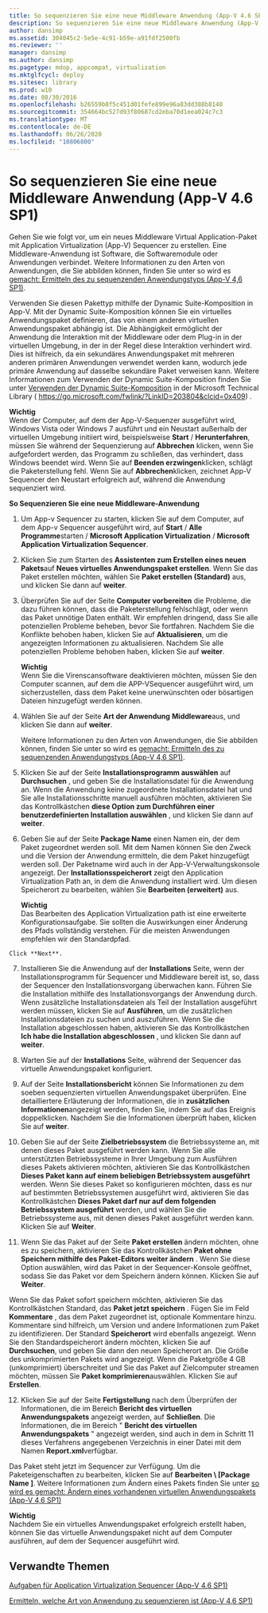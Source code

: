 ```yaml
---
title: So sequenzieren Sie eine neue Middleware Anwendung (App-V 4.6 SP1)
description: So sequenzieren Sie eine neue Middleware Anwendung (App-V 4.6 SP1)
author: dansimp
ms.assetid: 304045c2-5e5e-4c91-b59e-a91fdf2500fb
ms.reviewer: ''
manager: dansimp
ms.author: dansimp
ms.pagetype: mdop, appcompat, virtualization
ms.mktglfcycl: deploy
ms.sitesec: library
ms.prod: w10
ms.date: 08/30/2016
ms.openlocfilehash: b26559b8f5c451d01fefe899e96a83dd388b8140
ms.sourcegitcommit: 354664bc527d93f80687cd2eba70d1eea024c7c3
ms.translationtype: MT
ms.contentlocale: de-DE
ms.lasthandoff: 06/26/2020
ms.locfileid: "10806800"
---
```

# So sequenzieren Sie eine neue Middleware Anwendung (App-V 4.6 SP1)


Gehen Sie wie folgt vor, um ein neues Middleware Virtual Application-Paket mit Application Virtualization (App-V) Sequencer zu erstellen. Eine Middleware-Anwendung ist Software, die Softwaremodule oder Anwendungen verbindet. Weitere Informationen zu den Arten von Anwendungen, die Sie abbilden können, finden Sie unter so wird es [gemacht: Ermitteln des zu sequenzenden Anwendungstyps (App-V 4,6 SP1)](how-to-determine-which-type-of-application-to-sequence---app-v-46-sp1-.md).

Verwenden Sie diesen Pakettyp mithilfe der Dynamic Suite-Komposition in App-V. Mit der Dynamic Suite-Komposition können Sie ein virtuelles Anwendungspaket definieren, das von einem anderen virtuellen Anwendungspaket abhängig ist. Die Abhängigkeit ermöglicht der Anwendung die Interaktion mit der Middleware oder dem Plug-in in der virtuellen Umgebung, in der in der Regel diese Interaktion verhindert wird. Dies ist hilfreich, da ein sekundäres Anwendungspaket mit mehreren anderen primären Anwendungen verwendet werden kann, wodurch jede primäre Anwendung auf dasselbe sekundäre Paket verweisen kann. Weitere Informationen zum Verwenden der Dynamic Suite-Komposition finden Sie unter [Verwenden der Dynamic Suite-Komposition](https://go.microsoft.com/fwlink/?LinkID=203804&clcid=0x409) in der Microsoft Technical Library ( https://go.microsoft.com/fwlink/?LinkID=203804&clcid=0x409) .

**Wichtig**  
Wenn der Computer, auf dem der App-V-Sequenzer ausgeführt wird, Windows Vista oder Windows 7 ausführt und ein Neustart außerhalb der virtuellen Umgebung initiiert wird, beispielsweise **Start**  /  **Herunterfahren**, müssen Sie während der Sequenzierung auf **Abbrechen** klicken, wenn Sie aufgefordert werden, das Programm zu schließen, das verhindert, dass Windows beendet wird. Wenn Sie auf **Beenden erzwingen**klicken, schlägt die Paketerstellung fehl. Wenn Sie auf **Abbrechen**klicken, zeichnet App-V Sequencer den Neustart erfolgreich auf, während die Anwendung sequenziert wird.



**So Sequenzieren Sie eine neue Middleware-Anwendung**

1.  Um App-v Sequencer zu starten, klicken Sie auf dem Computer, auf dem App-v Sequencer ausgeführt wird, auf **Start**  /  **Alle Programme**starten  /  **Microsoft Application Virtualization**  /  **Microsoft Application Virtualization Sequencer**.

2.  Klicken Sie zum Starten des **Assistenten zum Erstellen eines neuen Pakets**auf **Neues virtuelles Anwendungspaket erstellen**. Wenn Sie das Paket erstellen möchten, wählen Sie **Paket erstellen (Standard)** aus, und klicken Sie dann auf **weiter**.

3.  Überprüfen Sie auf der Seite **Computer vorbereiten** die Probleme, die dazu führen können, dass die Paketerstellung fehlschlägt, oder wenn das Paket unnötige Daten enthält. Wir empfehlen dringend, dass Sie alle potenziellen Probleme beheben, bevor Sie fortfahren. Nachdem Sie die Konflikte behoben haben, klicken Sie auf **Aktualisieren**, um die angezeigten Informationen zu aktualisieren. Nachdem Sie alle potenziellen Probleme behoben haben, klicken Sie auf **weiter**.

    **Wichtig**  
    Wenn Sie die Virenscansoftware deaktivieren möchten, müssen Sie den Computer scannen, auf dem die APP-VSequencer ausgeführt wird, um sicherzustellen, dass dem Paket keine unerwünschten oder bösartigen Dateien hinzugefügt werden können.



4.  Wählen Sie auf der Seite **Art der Anwendung** **Middleware**aus, und klicken Sie dann auf **weiter**.

    Weitere Informationen zu den Arten von Anwendungen, die Sie abbilden können, finden Sie unter so wird es [gemacht: Ermitteln des zu sequenzenden Anwendungstyps (App-V 4,6 SP1)](how-to-determine-which-type-of-application-to-sequence---app-v-46-sp1-.md).

5.  Klicken Sie auf der Seite **Installationsprogramm auswählen** auf **Durchsuchen** , und geben Sie die Installationsdatei für die Anwendung an. Wenn die Anwendung keine zugeordnete Installationsdatei hat und Sie alle Installationsschritte manuell ausführen möchten, aktivieren Sie das Kontrollkästchen **diese Option zum Durchführen einer benutzerdefinierten Installation auswählen** , und klicken Sie dann auf **weiter**.

6.  Geben Sie auf der Seite **Package Name** einen Namen ein, der dem Paket zugeordnet werden soll. Mit dem Namen können Sie den Zweck und die Version der Anwendung ermitteln, die dem Paket hinzugefügt werden soll. Der Paketname wird auch in der App-V-Verwaltungskonsole angezeigt. Der **Installationsspeicherort** zeigt den Application Virtualization Path an, in dem die Anwendung installiert wird. Um diesen Speicherort zu bearbeiten, wählen Sie **Bearbeiten (erweitert)** aus.

    **Wichtig**  
    Das Bearbeiten des Application Virtualization path ist eine erweiterte Konfigurationsaufgabe. Sie sollten die Auswirkungen einer Änderung des Pfads vollständig verstehen. Für die meisten Anwendungen empfehlen wir den Standardpfad.



~~~
Click **Next**.
~~~

7. Installieren Sie die Anwendung auf der **Installations** Seite, wenn der Installationsprogramm für Sequencer und Middleware bereit ist, so, dass der Sequencer den Installationsvorgang überwachen kann. Führen Sie die Installation mithilfe des Installationsvorgangs der Anwendung durch. Wenn zusätzliche Installationsdateien als Teil der Installation ausgeführt werden müssen, klicken Sie auf **Ausführen**, um die zusätzlichen Installationsdateien zu suchen und auszuführen. Wenn Sie die Installation abgeschlossen haben, aktivieren Sie das Kontrollkästchen **Ich habe die Installation abgeschlossen** , und klicken Sie dann auf **weiter**.

8. Warten Sie auf der **Installations** Seite, während der Sequencer das virtuelle Anwendungspaket konfiguriert.

9. Auf der Seite **Installationsbericht** können Sie Informationen zu dem soeben sequenzierten virtuellen Anwendungspaket überprüfen. Eine detailliertere Erläuterung der Informationen, die in **zusätzlichen Informationen**angezeigt werden, finden Sie, indem Sie auf das Ereignis doppelklicken. Nachdem Sie die Informationen überprüft haben, klicken Sie auf **weiter**.

10. Geben Sie auf der Seite **Zielbetriebssystem** die Betriebssysteme an, mit denen dieses Paket ausgeführt werden kann. Wenn Sie alle unterstützten Betriebssysteme in Ihrer Umgebung zum Ausführen dieses Pakets aktivieren möchten, aktivieren Sie das Kontrollkästchen **Dieses Paket kann auf einem beliebigen Betriebssystem ausgeführt** werden. Wenn Sie dieses Paket so konfigurieren möchten, dass es nur auf bestimmten Betriebssystemen ausgeführt wird, aktivieren Sie das Kontrollkästchen **Dieses Paket darf nur auf dem folgenden Betriebssystem ausgeführt** werden, und wählen Sie die Betriebssysteme aus, mit denen dieses Paket ausgeführt werden kann. Klicken Sie auf **Weiter**.

11. Wenn Sie das Paket auf der Seite **Paket erstellen** ändern möchten, ohne es zu speichern, aktivieren Sie das Kontrollkästchen **Paket ohne Speichern mithilfe des Paket-Editors weiter ändern** . Wenn Sie diese Option auswählen, wird das Paket in der Sequencer-Konsole geöffnet, sodass Sie das Paket vor dem Speichern ändern können. Klicken Sie auf **Weiter**.

   Wenn Sie das Paket sofort speichern möchten, aktivieren Sie das Kontrollkästchen Standard, das **Paket jetzt speichern** . Fügen Sie im Feld **Kommentare** , das dem Paket zugeordnet ist, optionale Kommentare hinzu. Kommentare sind hilfreich, um Version und andere Informationen zum Paket zu identifizieren. Der Standard **Speicherort** wird ebenfalls angezeigt. Wenn Sie den Standardspeicherort ändern möchten, klicken Sie auf **Durchsuchen**, und geben Sie dann den neuen Speicherort an. Die Größe des unkomprimierten Pakets wird angezeigt. Wenn die Paketgröße 4 GB (unkomprimiert) überschreitet und Sie das Paket auf Zielcomputer streamen möchten, müssen Sie **Paket komprimieren**auswählen. Klicken Sie auf **Erstellen**.

12. Klicken Sie auf der Seite **Fertigstellung** nach dem Überprüfen der Informationen, die im Bereich **Bericht des virtuellen Anwendungspakets** angezeigt werden, auf **Schließen**. Die Informationen, die im Bereich " **Bericht des virtuellen Anwendungspakets** " angezeigt werden, sind auch in dem in Schritt 11 dieses Verfahrens angegebenen Verzeichnis in einer Datei mit dem Namen **Report.xml**verfügbar.

   Das Paket steht jetzt im Sequencer zur Verfügung. Um die Paketeigenschaften zu bearbeiten, klicken Sie auf **Bearbeiten \ [Package Name \]**. Weitere Informationen zum Ändern eines Pakets finden Sie unter [so wird es gemacht: Ändern eines vorhandenen virtuellen Anwendungspakets (App-V 4,6 SP1)](how-to-modify-an-existing-virtual-application-package--app-v-46-sp1-.md)

   **Wichtig**  
   Nachdem Sie ein virtuelles Anwendungspaket erfolgreich erstellt haben, können Sie das virtuelle Anwendungspaket nicht auf dem Computer ausführen, auf dem der Sequencer ausgeführt wird.



## Verwandte Themen


[Aufgaben für Application Virtualization Sequencer (App-V 4.6 SP1)](tasks-for-the-application-virtualization-sequencer--app-v-46-sp1-.md)

[Ermitteln, welche Art von Anwendung zu sequenzieren ist (App-V 4,6 SP1)](how-to-determine-which-type-of-application-to-sequence---app-v-46-sp1-.md)









